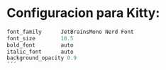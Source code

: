 # Configuracion para Kitty:

```javascript
font_family      JetBrainsMono Nerd Font
font_size        10.5
bold_font        auto
italic_font      auto
background_opacity 0.9
´´´
```
